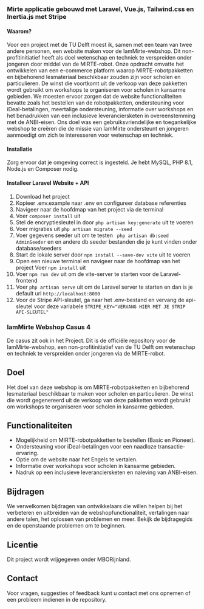 ### Mirte applicatie gebouwd met Laravel, Vue.js, Tailwind.css en Inertia.js met Stripe 


#### Waarom?

Voor een project met de TU Delft moest ik, samen met een team van twee andere personen, een website maken voor de IamMirte-webshop. Dit non-profitinitiatief heeft als doel wetenschap en techniek te verspreiden onder jongeren door middel van de MIRTE-robot. Onze opdracht omvatte het ontwikkelen van een e-commerce platform waarop MIRTE-robotpakketten en bijbehorend lesmateriaal beschikbaar zouden zijn voor scholen en particulieren. De winst die voortkomt uit de verkoop van deze pakketten wordt gebruikt om workshops te organiseren voor scholen in kansarme gebieden. We moesten ervoor zorgen dat de website functionaliteiten bevatte zoals het bestellen van de robotpakketten, ondersteuning voor iDeal-betalingen, meertalige ondersteuning, informatie over workshops en het benadrukken van een inclusieve leveranciersketen in overeenstemming met de ANBI-eisen. Ons doel was een gebruiksvriendelijke en toegankelijke webshop te creëren die de missie van IamMirte ondersteunt en jongeren aanmoedigt om zich te interesseren voor wetenschap en techniek.
#### Installatie

Zorg ervoor dat je omgeving correct is ingesteld. Je hebt MySQL, PHP 8.1, Node.js en Composer nodig.

#### Installeer Laravel Website + API

1. Download het project 
2. Kopieer .env.example naar .env en configureer database referenties
3. Navigeer naar de hoofdmap van het project via de terminal
4. Voer `composer install` uit
5. Stel de encryptiesleutel in door `php artisan key:generate` uit te voeren
6. Voer migraties uit `php artisan migrate --seed`
7. Voer gegevens seeder uit om te testen ``` php artisan db:seed AdminSeeder``` en en andere db seeder bestanden die je kunt vinden onder database/seeders
8. Start de lokale server door `npm install --save-dev vite` uit te voeren
9. Open een nieuwe terminal en navigeer naar de hoofdmap van het project
   Voer `npm install` uit
10. Voer `npm run dev` uit om de vite-server te starten voor de Laravel-frontend
11. Voer `php artisan serve` uit om de Laravel server te starten en dan is je default url `http://localhost:8000`
12. Voor de Stripe API-sleutel, ga naar het .env-bestand en vervang de api-sleutel voor deze variabele ```STRIPE_KEY="VERVANG HIER MET JE STRIP API-SLEUTEL"```

### IamMirte Webshop Casus 4
De casus zit ook in het Project.
Dit is de officiële repository voor de IamMirte-webshop, een non-profitinitiatief van de TU Delft om wetenschap en techniek te verspreiden onder jongeren via de MIRTE-robot.

## Doel

Het doel van deze webshop is om MIRTE-robotpakketten en bijbehorend lesmateriaal beschikbaar te maken voor scholen en particulieren. De winst die wordt gegenereerd uit de verkoop van deze pakketten wordt gebruikt om workshops te organiseren voor scholen in kansarme gebieden.

## Functionaliteiten

- Mogelijkheid om MIRTE-robotpakketten te bestellen (Basic en Pioneer).
- Ondersteuning voor iDeal-betalingen voor een naadloze transactie-ervaring.
- Optie om de website naar het Engels te vertalen.
- Informatie over workshops voor scholen in kansarme gebieden.
- Nadruk op een inclusieve leveranciersketen en naleving van ANBI-eisen.

## Bijdragen

We verwelkomen bijdragen van ontwikkelaars die willen helpen bij het verbeteren en uitbreiden van de webshopfunctionaliteit, vertalingen naar andere talen, het oplossen van problemen en meer. Bekijk de bijdragegids en de openstaande problemen om te beginnen.

## Licentie

Dit project wordt vrijgegeven onder MBORijnland.

## Contact

Voor vragen, suggesties of feedback kunt u contact met ons opnemen of een probleem indienen in de repository.
